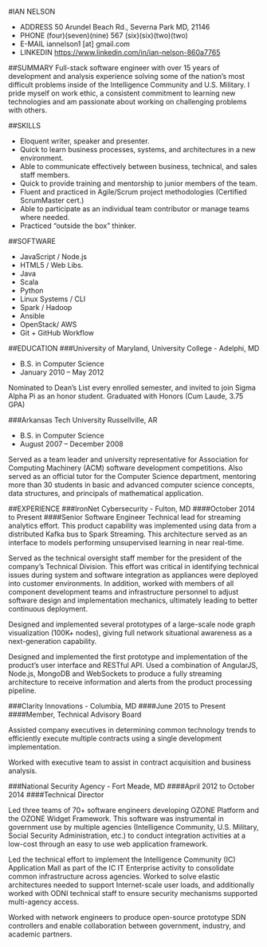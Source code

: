 #IAN NELSON
* ADDRESS 50 Arundel Beach Rd., Severna Park MD, 21146
* PHONE (four)(seven)(nine) 567 (six)(six)(two)(two)
* E-MAIL iannelson1 [at] gmail.com
* LINKEDIN https://www.linkedin.com/in/ian-nelson-860a7765

##SUMMARY
Full-stack software engineer with over 15 years of development and analysis experience solving some of the nation’s most difficult problems inside of the Intelligence Community and U.S. Military. I pride myself on work ethic, a consistent commitment to learning new technologies and am passionate about working on challenging problems with others.

##SKILLS
* Eloquent writer, speaker and presenter.
* Quick to learn business processes, systems, and architectures in a new environment.
* Able to communicate effectively between business, technical, and sales staff members.
* Quick to provide training and mentorship to junior members of the team.
* Fluent and practiced in Agile/Scrum project methodologies (Certified ScrumMaster cert.)
* Able to participate as an individual team contributor or manage teams where needed.
* Practiced “outside the box” thinker.

##SOFTWARE
* JavaScript / Node.js
* HTML5 / Web Libs.
* Java
* Scala
* Python
* Linux Systems / CLI
* Spark / Hadoop
* Ansible
* OpenStack/ AWS
* Git + GitHub Workflow

##EDUCATION
###University of Maryland, University College - Adelphi, MD
* B.S. in Computer Science
* January 2010 – May 2012

Nominated to Dean’s List every enrolled semester, and invited to join Sigma Alpha Pi as an honor student. Graduated with Honors (Cum Laude, 3.75 GPA)

###Arkansas Tech University  Russellville, AR
* B.S. in Computer Science
* August 2007 – December 2008

Served as a team leader and university representative for Association for Computing Machinery (ACM) software development competitions. Also served as an official tutor for the Computer Science department, mentoring more than 30 students in basic and advanced computer
science concepts, data structures, and principals of mathematical application.

##EXPERIENCE
###IronNet Cybersecurity - Fulton, MD
####October 2014 to Present
####Senior Software Engineer
Technical lead for streaming analytics effort. This product capability was implemented using data from a distributed Kafka bus to Spark Streaming. This architecture served as an interface to models performing unsupervised learning in near real-time.

Served as the technical oversight staff member for the president of the company’s Technical Division. This effort was critical in identifying technical issues during system and software integration as appliances were deployed into customer environments. In addition, worked with members of all component development teams and infrastructure personnel to adjust software design and implementation mechanics, ultimately leading to better continuous deployment.

Designed and implemented several prototypes of a large-scale node graph visualization (100K+ nodes), giving full network situational awareness as a next-generation capability.

Designed and implemented the first prototype and implementation of the product’s user interface and RESTful API. Used a combination of AngularJS, Node.js, MongoDB and WebSockets to produce a fully streaming architecture to receive information and alerts from the product processing pipeline.

###Clarity Innovations - Columbia, MD
####June 2015 to Present
####Member, Technical Advisory Board

Assisted company executives in determining common technology trends to efficiently execute multiple contracts using a single development implementation.

Worked with executive team to assist in contract acquisition and business analysis.

###National Security Agency - Fort Meade, MD
####April 2012 to October 2014
####Technical Director

Led three teams of 70+ software engineers developing OZONE Platform and the OZONE Widget Framework. This software was instrumental in government use by multiple agencies (Intelligence Community, U.S. Military, Social Security Administration, etc.) to conduct integration activities at a low-cost through an easy to use web application framework.

Led the technical effort to implement the Intelligence Community (IC) Application Mall as part of the IC IT Enterprise activity to consolidate common infrastructure across agencies. Worked to solve elastic architectures needed to support Internet-scale user loads, and additionally worked with ODNI technical staff to ensure security mechanisms supported multi-agency access.

Worked with network engineers to produce open-source prototype SDN controllers and enable collaboration between government, industry, and academic partners.
